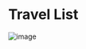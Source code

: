 # Travel List 

![image](https://github.com/user-attachments/assets/93e5cea6-f763-4947-9b43-ec401f6ef119)
